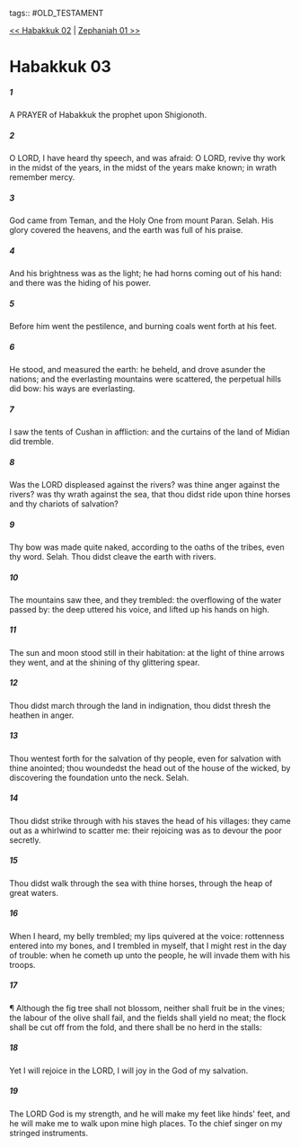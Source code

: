 tags:: #OLD_TESTAMENT

[<< Habakkuk 02](OLD_TESTAMENT/35_Habakkuk/Habakkuk_02.md) | [Zephaniah 01 >>](OLD_TESTAMENT/36_Zephaniah/Zephaniah_01.md)

# Habakkuk 03

##### 1

A PRAYER of Habakkuk the prophet upon Shigionoth.

##### 2

O LORD, I have heard thy speech, and was afraid: O LORD, revive thy work in the midst of the years, in the midst of the years make known; in wrath remember mercy.

##### 3

God came from Teman, and the Holy One from mount Paran. Selah. His glory covered the heavens, and the earth was full of his praise.

##### 4

And his brightness was as the light; he had horns coming out of his hand: and there was the hiding of his power.

##### 5

Before him went the pestilence, and burning coals went forth at his feet.

##### 6

He stood, and measured the earth: he beheld, and drove asunder the nations; and the everlasting mountains were scattered, the perpetual hills did bow: his ways are everlasting.

##### 7

I saw the tents of Cushan in affliction: and the curtains of the land of Midian did tremble.

##### 8

Was the LORD displeased against the rivers? was thine anger against the rivers? was thy wrath against the sea, that thou didst ride upon thine horses and thy chariots of salvation?

##### 9

Thy bow was made quite naked, according to the oaths of the tribes, even thy word. Selah. Thou didst cleave the earth with rivers.

##### 10

The mountains saw thee, and they trembled: the overflowing of the water passed by: the deep uttered his voice, and lifted up his hands on high.

##### 11

The sun and moon stood still in their habitation: at the light of thine arrows they went, and at the shining of thy glittering spear.

##### 12

Thou didst march through the land in indignation, thou didst thresh the heathen in anger.

##### 13

Thou wentest forth for the salvation of thy people, even for salvation with thine anointed; thou woundedst the head out of the house of the wicked, by discovering the foundation unto the neck. Selah.

##### 14

Thou didst strike through with his staves the head of his villages: they came out as a whirlwind to scatter me: their rejoicing was as to devour the poor secretly.

##### 15

Thou didst walk through the sea with thine horses, through the heap of great waters.

##### 16

When I heard, my belly trembled; my lips quivered at the voice: rottenness entered into my bones, and I trembled in myself, that I might rest in the day of trouble: when he cometh up unto the people, he will invade them with his troops.

##### 17

¶ Although the fig tree shall not blossom, neither shall fruit be in the vines; the labour of the olive shall fail, and the fields shall yield no meat; the flock shall be cut off from the fold, and there shall be no herd in the stalls:

##### 18

Yet I will rejoice in the LORD, I will joy in the God of my salvation.

##### 19

The LORD God is my strength, and he will make my feet like hinds' feet, and he will make me to walk upon mine high places. To the chief singer on my stringed instruments.
